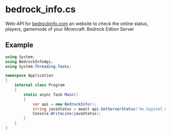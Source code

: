 # bedrock_info.cs
Web-API for [bedrockinfo.com](https://bedrockinfo.com) an website to check the online status, players, gamemode of your Minecraft: Bedrock Edtion Server

## Example
```cs
using System;
using BedrockInfoApi;
using System.Threading.Tasks;

namespace Application
{
    internal class Program
    {
        static async Task Main()
        {
            var api = new BedrockInfo();
            string javaStatus = await api.GetServerStatus("mc.hypixel.net");
            Console.WriteLine(javaStatus);
        }
    }
}
```
